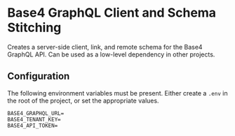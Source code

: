 # Base4 GraphQL Client and Schema Stitching
Creates a server-side client, link, and remote schema for the Base4 GraphQL API. Can be used as a low-level dependency in other projects.

## Configuration
The following environment variables must be present. Either create a `.env` in the root of the project, or set the appropriate values.
```
BASE4_GRAPHQL_URL=
BASE4_TENANT_KEY=
BASE4_API_TOKEN=
```
